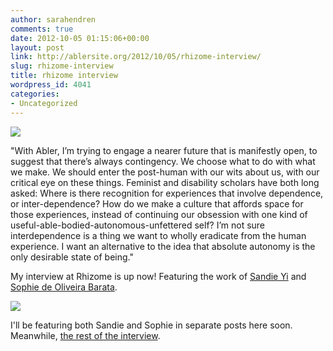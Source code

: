 ```yaml
---
author: sarahendren
comments: true
date: 2012-10-05 01:15:06+00:00
layout: post
link: http://ablersite.org/2012/10/05/rhizome-interview/
slug: rhizome-interview
title: rhizome interview
wordpress_id: 4041
categories:
- Uncategorized
---
```


[![](http://ablersite.files.wordpress.com/2012/10/gloves01.jpg)](http://ablersite.files.wordpress.com/2012/10/gloves01.jpg)


"With Abler, I’m trying to engage a nearer future that is manifestly open, to suggest that there’s always contingency. We choose what to do with what we make. We should enter the post-human with our wits about us, with our critical eye on these things. Feminist and disability scholars have both long asked: Where is there recognition for experiences that involve dependence, or inter-dependence? How do we make a culture that affords space for those experiences, instead of continuing our obsession with one kind of useful-able-bodied-autonomous-unfettered self? I’m not sure interdependence is a thing we want to wholly eradicate from the human experience. I want an alternative to the idea that absolute autonomy is the only desirable state of being."


My interview at Rhizome is up now! Featuring the work of [Sandie Yi](http://www.cripcouture.org/Artist.asp?ArtistID=33180&Akey=56CFLP9D) and [Sophie de Oliveira Barata](http://www.thealternativelimbproject.com/).

[![](http://ablersite.files.wordpress.com/2012/10/sandie_yi_legs.jpg)](http://ablersite.files.wordpress.com/2012/10/sandie_yi_legs.jpg)

I'll be featuring both Sandie and Sophie in separate posts here soon. Meanwhile, [the rest of the interview](http://rhizome.org/editorial/2012/oct/4/inside-prosthetic-imaginary-interview-sara-hendren/).
